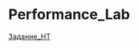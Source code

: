 # Performance_Lab
[Задание_НТ](https://github.com/manssy/Performance_Lab/blob/main/Задание%20НТ.pdf)
